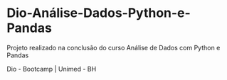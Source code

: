 # Dio-Análise-Dados-Python-e-Pandas

Projeto realizado na conclusão do curso Análise de Dados com Python e Pandas

Dio - Bootcamp | Unimed - BH

